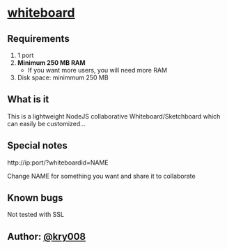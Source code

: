 # [whiteboard](https://github.com/cracker0dks/whiteboard)  

## Requirements
1. 1 port
1. __Minimum 250 MB RAM__
    * If you want more users, you will need more RAM
1. Disk space: minimmum 250 MB

## What is it
This is a lightweight NodeJS collaborative Whiteboard/Sketchboard which can easily be customized...

## Special notes
http://ip:port/?whiteboardid=NAME

Change NAME for something you want and share it to collaborate

## Known bugs
Not tested with SSL

## Author: [@kry008](https://github.com/kry008)
